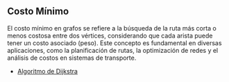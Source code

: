 ## **Costo Mínimo**

El costo mínimo en grafos se refiere a la búsqueda de la ruta más corta o menos costosa entre dos vértices, considerando que cada arista puede tener un costo asociado (peso). Este concepto es fundamental en diversas aplicaciones, como la planificación de rutas, la optimización de redes y el análisis de costos en sistemas de transporte.

- [Algoritmo de Dijkstra](https://github.com/cesarfrancoe/DataStructures/blob/main/Graphs/Dijkstra_algorithm.md)
